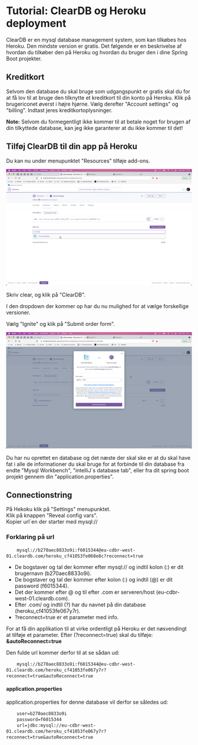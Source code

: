 <!-- JS use if these pages are used as githubpages. can be deleted if used elsewhere -->
<script src="https://code.jquery.com/jquery-3.2.1.min.js"></script>
<script src="../script.js"></script> 


# Tutorial: ClearDB og Heroku deployment

ClearDB er en mysql database management system, som kan tilkøbes hos Heroku. Den mindste version er gratis. Det følgende er en beskrivelse af hvordan du tilkøber den på Heroku og hvordan du bruger den i dine Spring Boot projekter. 

## Kreditkort
Selvom den database du skal bruge som udgangspunkt er gratis skal du for at få lov til at bruge den tilknytte et kreditkort til din konto på Heroku. 
Klik på brugericonet øverst i højre hjørne. Vælg derefter "Account settings" og "billing". Indtast jeres kreditkortoplysninger.   

**Note:** Selvom du formegentligt ikke kommer til at betale noget for brugen af din tilkyttede database, kan jeg ikke garanterer at du ikke kommer til det! 


## Tilføj ClearDB til din app på Heroku
Du kan nu under menupunktet "Resources" tilføje add-ons.

![](../img/cleardb_addon.png) 

Skriv clear, og klik på "ClearDB".     

I den dropdown der kommer op har du nu mulighed for at vælge forskellige versioner.     

Vælg "Ignite" og klik på "Submit order form".

![](../img/submit_order_form.png)

Du har nu oprettet en database og det næste der skal ske er at du skal have fat i alle de informationer du skal bruge for at forbinde til din database fra endte "Mysql Workbench", "intelliJ´s database tab", eller fra dit spring boot projekt gennem din "application.properties".

## Connectionstring
På Hekoku klik på "Settings" menupunktet.    
Klik på knappen "Reveal config vars".    
Kopier url´en der starter med mysql://

### Forklaring på url
````
	mysql://b270aec8833o9i:f6015344@eu-cdbr-west-01.cleardb.com/heroku_cf41053fe068e8c?reconnect=true
````
* De bogstaver og tal der kommer efter mysql:// og indtil kolon (:) er dit brugernavn (b270aec8833o9i).     
* De bogstaver og tal der kommer efter kolon (:) og indtil (@) er dit password (f6015344).    
* Det der kommer efter @ og til efter .com er serveren/host (eu-cdbr-west-01.cleardb.com).    
* Efter .com/ og indtil (?) har du navnet på din database (heroku_cf41053fe067y7r).        
* ?reconnect=true er et parameter med info.        


For at få din applikation til at virke ordentligt på Heroku er det nøsvendingt at tilføje et parameter. Efter (?reconnect=true) skal du tilføje: **&autoReconnect=true**

Den fulde url kommer derfor til at se sådan ud:
````
	mysql://b270aec8833o9i:f6015344@eu-cdbr-west-01.cleardb.com/heroku_cf41053fe067y7r?reconnect=true&autoReconnect=true 
````

#### application.properties 
application.properties for denne database vil derfor se således ud:

```` 
	user=b270aec8833o9i
	password=f6015344
	url=jdbc:mysql://eu-cdbr-west-01.cleardb.com/heroku_cf41053fe067y7r?reconnect=true&autoReconnect=true
```` 
